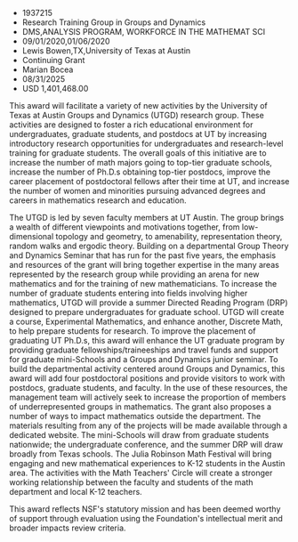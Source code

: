 
* 1937215
* Research Training Group in Groups and Dynamics
* DMS,ANALYSIS PROGRAM, WORKFORCE IN THE MATHEMAT SCI
* 09/01/2020,01/06/2020
* Lewis Bowen,TX,University of Texas at Austin
* Continuing Grant
* Marian Bocea
* 08/31/2025
* USD 1,401,468.00

This award will facilitate a variety of new activities by the University of
Texas at Austin Groups and Dynamics (UTGD) research group. These activities are
designed to foster a rich educational environment for undergraduates, graduate
students, and postdocs at UT by increasing introductory research opportunities
for undergraduates and research-level training for graduate students. The
overall goals of this initiative are to increase the number of math majors going
to top-tier graduate schools, increase the number of Ph.D.s obtaining top-tier
postdocs, improve the career placement of postdoctoral fellows after their time
at UT, and increase the number of women and minorities pursuing advanced degrees
and careers in mathematics research and education.

The UTGD is led by seven faculty members at UT Austin. The group brings a wealth
of different viewpoints and motivations together, from low-dimensional topology
and geometry, to amenability, representation theory, random walks and ergodic
theory. Building on a departmental Group Theory and Dynamics Seminar that has
run for the past five years, the emphasis and resources of the grant will bring
together expertise in the many areas represented by the research group while
providing an arena for new mathematics and for the training of new
mathematicians. To increase the number of graduate students entering into fields
involving higher mathematics, UTGD will provide a summer Directed Reading
Program (DRP) designed to prepare undergraduates for graduate school. UTGD will
create a course, Experimental Mathematics, and enhance another, Discrete Math,
to help prepare students for research. To improve the placement of graduating UT
Ph.D.s, this award will enhance the UT graduate program by providing graduate
fellowships/traineeships and travel funds and support for graduate mini-Schools
and a Groups and Dynamics junior seminar. To build the departmental activity
centered around Groups and Dynamics, this award will add four postdoctoral
positions and provide visitors to work with postdocs, graduate students, and
faculty. In the use of these resources, the management team will actively seek
to increase the proportion of members of underrepresented groups in mathematics.
The grant also proposes a number of ways to impact mathematics outside the
department. The materials resulting from any of the projects will be made
available through a dedicated website. The mini-Schools will draw from graduate
students nationwide; the undergraduate conference, and the summer DRP will draw
broadly from Texas schools. The Julia Robinson Math Festival will bring engaging
and new mathematical experiences to K-12 students in the Austin area. The
activities with the Math Teachers' Circle will create a stronger working
relationship between the faculty and students of the math department and local
K-12 teachers.

This award reflects NSF's statutory mission and has been deemed worthy of
support through evaluation using the Foundation's intellectual merit and broader
impacts review criteria.
